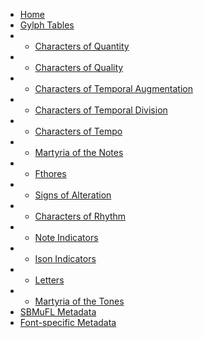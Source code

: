 - [Home](/)
- [Gylph Tables](/tables/index.md)
- - [Characters of Quantity](tables/quantity.md)
- - [Characters of Quality](tables/quality.md)
- - [Characters of Temporal Augmentation](tables/temporal-augmentation.md)
- - [Characters of Temporal Division](tables/temporal-division.md)
- - [Characters of Tempo](tables/tempo.md)
- - [Martyria of the Notes](tables/martyria-notes.md)
- - [Fthores](tables/fthores.md)
- - [Signs of Alteration](tables/alteration.md)
- - [Characters of Rhythm](tables/rhythm.md)
- - [Note Indicators](tables/note.md)
- - [Ison Indicators](tables/ison.md)
- - [Letters](tables/letters.md)
- - [Martyria of the Tones](tables/martyria-tones.md)
- [SBMuFL Metadata](sbmufl-metadata.md)
- [Font-specific Metadata](font-metadata.md)
